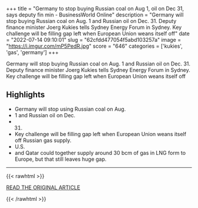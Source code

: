 +++
title = "Germany to stop buying Russian coal on Aug 1, oil on Dec 31, says deputy fin min - BusinessWorld Online"
description = "Germany will stop buying Russian coal on Aug. 1 and Russian oil on Dec. 31. Deputy finance minister Joerg Kukies tells Sydney Energy Forum in Sydney. Key challenge will be filling gap left when European Union weans itself off"
date = "2022-07-14 09:10:01"
slug = "62cfdd477054f5abd103257a"
image = "https://i.imgur.com/mP5PedR.jpg"
score = "646"
categories = ['kukies', 'gas', 'germany']
+++

Germany will stop buying Russian coal on Aug. 1 and Russian oil on Dec. 31. Deputy finance minister Joerg Kukies tells Sydney Energy Forum in Sydney. Key challenge will be filling gap left when European Union weans itself off

## Highlights

- Germany will stop using Russian coal on Aug.
- 1 and Russian oil on Dec.
- 31.
- Key challenge will be filling gap left when European Union weans itself off Russian gas supply.
- U.S.
- and Qatar could together supply around 30 bcm of gas in LNG form to Europe, but that still leaves huge gap.

---

{{< rawhtml >}}
  <p class="article-category">
    <a target="_blank" href="https://www.bworldonline.com/world/2022/07/13/460959/germany-to-stop-buying-russian-coal-on-aug-1-oil-on-dec-31-says-deputy-fin-min/">READ THE ORIGINAL ARTICLE</a>
  </p>
{{< /rawhtml >}}
